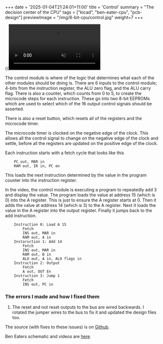 +++
date = '2025-01-04T21:24:01+11:00'
title = 'Control'
summary = "The decision center of the CPU"
tags = ["kicad", "ben-eater-cpu", "pcb-design"]
previewImage = "/img/8-bit-cpu/control.jpg"
weight=7
+++

{{<video src="control" loop="true" autoplay="true" muted="true">}}

The control module is where of the logic that determines what each of the other modules should be doing is. There are 6 inputs to the control module; 4-bits from the instruction register, the ALU zero flag, and the ALU carry flag. There is also a counter, which counts from 0 to 5, to create the microcode steps for each instruction. These go into two 8-bit EEPROMs which are used to select which of the 16 output control signals should be asserted.

There is also a reset button, which resets all of the registers and the microcode timer.

The microcode timer is clocked on the negative edge of the clock. This allows all the control signal to change on the negative edge of the clock and settle, before all the registers are updated on the positive edge of the clock.

Each instruction starts with a fetch cycle that looks like this
~~~
    PC out, MAR in
    RAM out, IR in, PC en
~~~
This loads the next instruction determined by the value in the program counter into the instruction register.

In the video, the control module is executing a program to repeatedly add 3 and display the value. The program loads the value at address 15 (which is 0) into the A register. This is just to ensure the A register starts at 0. Then it adds the value at address 14 (which is 3) to the A register. Next it loads the value in the A register into the output register. Finally it jumps back to the add instruction.
~~~
    Instruction 0: Load A 15
        Fetch
        INS out, MAR in
        RAM out, A in
    Instaruction 1: Add 14
        Fetch
        INS out, MAR in
        RAM out, B in 
        ALU out, A in, ALU flags in
    Instruction 2: Output
        Fetch
        A out, OUT En
    Instruction 3: Jump 1
        Fetch
        INS out, PC in
~~~

### The errors I made and how I fixed them

1. The reset and not reset outputs to the bus are wired backwards. I rotated the jumper wires to the bus to fix it and updated the design files too.

The source (with fixes to these issues) is on [Github](https://github.com/Robert-Riordan-UCD/8_Bit_CPU_PCB/tree/main/Control).

Ben Eaters schematic and videos are [here](https://eater.net/8bit/control).
